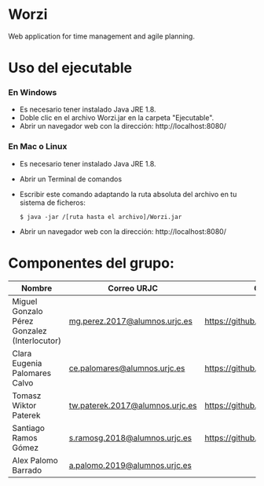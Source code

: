 # Worzi
Web application for time management and agile planning.

# Uso del ejecutable

### En Windows

- Es necesario tener instalado Java JRE 1.8.
- Doble clic en el archivo Worzi.jar en la carpeta "Ejecutable".
- Abrir un navegador web con la dirección:  http://localhost:8080/ 

### En Mac o Linux

- Es necesario tener instalado Java JRE 1.8.
- Abrir un Terminal de comandos
- Escribir este comando adaptando la ruta absoluta del archivo en tu sistema de ficheros:

  `$ java -jar /[ruta hasta el archivo]/Worzi.jar`
- Abrir un navegador web con la dirección:  http://localhost:8080/ 

# Componentes del grupo: 
| Nombre | Correo URJC | GitHub |
|----------|----------|----------|
| Miguel Gonzalo Pérez Gonzalez (Interlocutor) | mg.perez.2017@alumnos.urjc.es | https://github.com/gonpg |
| Clara Eugenia Palomares Calvo | ce.palomares@alumnos.urjc.es | https://github.com/Yinith |
| Tomasz Wiktor Paterek | tw.paterek.2017@alumnos.urjc.es | https://github.com/konzyy |
| Santiago Ramos Gómez | s.ramosg.2018@alumnos.urjc.es | https://github.com/sRamosg2018 |
| Alex Palomo Barrado | a.palomo.2019@alumnos.urjc.es |  |





